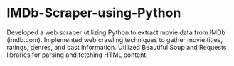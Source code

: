 # IMDb-Scraper-using-Python
Developed a web scraper utilizing Python to extract movie data from IMDb (imdb.com). Implemented web crawling techniques to gather movie titles, ratings, genres, and cast information. Utilized Beautiful Soup and Requests libraries for parsing and fetching HTML content.
